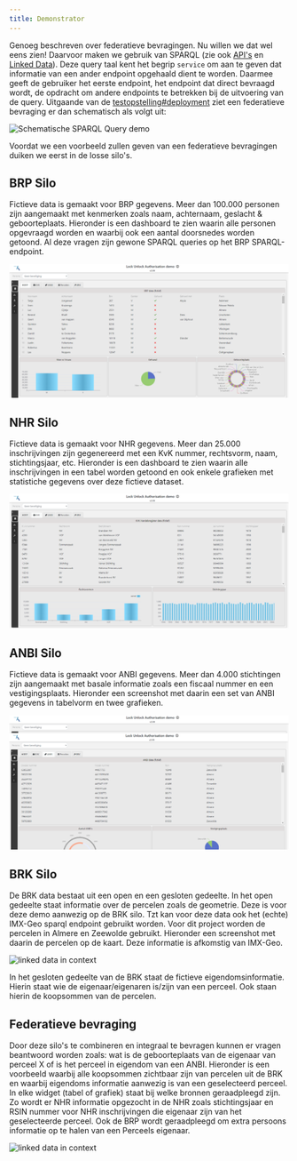 ```yaml
---
title: Demonstrator
---
```

Genoeg beschreven over federatieve bevragingen. Nu willen we dat wel eens zien! Daarvoor maken we
gebruik van SPARQL (zie ook [API's](./apis.md) en [Linked Data](./linkeddata.md)). Deze query taal
kent het begrip `service` om aan te geven dat informatie van een ander endpoint opgehaald dient te
worden. Daarmee geeft de gebruiker het eerste endpoint, het endpoint dat direct bevraagd wordt, de
opdracht om andere endpoints te betrekken bij de uitvoering van de query. Uitgaande van de
[testopstelling#deployment](./testopstelling.md#deployment) ziet een federatieve bevraging er dan
schematisch als volgt uit:

![Schematische SPARQL Query demo](images/testopstelling-federatieve-bevraging.png)

Voordat we een voorbeeld zullen geven van een federatieve bevragingen duiken we eerst in de losse silo's. 

## BRP Silo

Fictieve data is gemaakt voor BRP gegevens. Meer dan 100.000 personen zijn aangemaakt met kenmerken
zoals naam, achternaam, geslacht & geboorteplaats. Hieronder is een dashboard te zien
waarin alle personen opgevraagd worden en waarbij ook een aantal doorsnedes worden getoond. Al deze vragen zijn gewone SPARQL
queries op het BRP SPARQL-endpoint.

![linked data in context](images/BRP-Data.png)

## NHR Silo

Fictieve data is gemaakt voor NHR gegevens. Meer dan 25.000 inschrijvingen zijn gegenereerd met een KvK
nummer, rechtsvorm, naam, stichtingsjaar, etc. Hieronder is een dashboard te zien waarin alle
inschrijvingen in een tabel worden getoond en ook enkele grafieken met statistiche gegevens over deze
fictieve dataset.

![linked data in context](images/NHR-Data.png)

## ANBI Silo

Fictieve data is gemaakt voor ANBI gegevens. Meer dan 4.000 stichtingen zijn aangemaakt met basale
informatie zoals een fiscaal nummer en een vestigingsplaats. Hieronder een screenshot met daarin een set van ANBI gegevens in tabelvorm en twee
grafieken.

![linked data in context](images/ANBI-Data.png)

## BRK Silo

De BRK data bestaat uit een open en een gesloten gedeelte. In het open gedeelte staat informatie over de percelen zoals de geometrie. Deze is voor deze demo aanwezig op de BRK silo. Tzt kan voor deze data ook het (echte) IMX-Geo sparql endpoint gebruikt worden. Voor dit project worden de percelen in Almere en Zeewolde gebruikt. Hieronder een screenshot
met daarin de percelen op de kaart. Deze informatie is afkomstig van IMX-Geo.

![linked data in context](images/BRK-Data.png)

In het gesloten gedeelte van de BRK staat de fictieve eigendomsinformatie. Hierin staat wie de eigenaar/eigenaren is/zijn van een perceel. Ook staan hierin de koopsommen van de percelen.


## Federatieve bevraging

Door deze silo's te combineren en integraal te bevragen kunnen er vragen beantwoord worden zoals: wat is de geboorteplaats van de eigenaar van perceel X of is het perceel in eigendom van een ANBI. Hieronder is een voorbeeld waarbij alle koopsommen zichtbaar zijn van percelen uit de BRK en waarbij eigendoms informatie aanwezig is van een geselecteerd perceel. In elke widget (tabel of grafiek) staat bij welke bronnen geraadpleegd zijn. Zo wordt er NHR informatie opgezocht in de NHR zoals stichtingsjaar en RSIN nummer voor NHR inschrijvingen die eigenaar zijn van het geselecteerde perceel. Ook de BRP wordt geraadpleegd om extra persoons informatie op te halen van een Perceels eigenaar. 

![linked data in context](images/FDS-Data.png)


